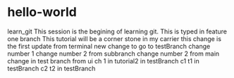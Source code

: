 # hello-world

learn_git
This session is the begining of learning git.
This is typed in feature one branch
This tutorial will be a corner stone in my carrier
this change is the first update from terminal
new change to go to testBranch
change number 1
change number 2 from subbranch
change number 2 from main
change in test branch from ui
ch 1 in tutorial2 in testBranch
c1 t1 in testBranch
c2 t2 in testBranch
